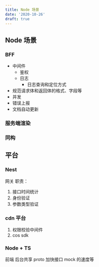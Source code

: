 ```yaml
---
title: Node 场景
date: '2020-10-26'
draft: true
---
```


## Node 场景

### BFF

- 中间件
  - 鉴权
  - 日志
    - 日志查询和定位方式
- 规范请求体和返回体的格式、字段等
- 并发
- 错误上报
- 文档自动更新

### 服务端渲染

### 同构

## 平台

### Nest

网关
职责：

1. 接口时间统计
2. 身份验证
3. 参数类型验证

### cdn 平台

1. 权限校验中间件
2. cos sdk

### Node + TS

前端 后台共享 proto 加快接口 mock 的速度等
